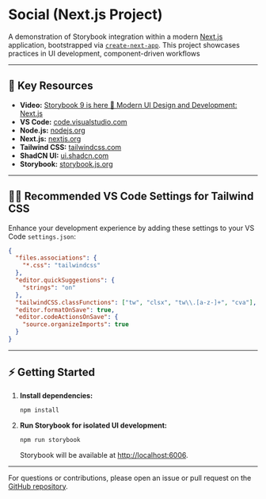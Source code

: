 # Social (Next.js Project)

A demonstration of Storybook integration within a modern [Next.js](https://nextjs.org) application, bootstrapped via [`create-next-app`](https://nextjs.org/docs/app/api-reference/cli/create-next-app). This project showcases practices in UI development, component-driven workflows

---

## 🚀 Key Resources

- **Video:** [Storybook 9 is here 🎉 Modern UI Design and Development: Next.js](https://youtu.be/D3BDyp6mwy0)
- **VS Code:** [code.visualstudio.com](https://code.visualstudio.com/)
- **Node.js:** [nodejs.org](https://nodejs.org/en)
- **Next.js:** [nextjs.org](https://nextjs.org/)
- **Tailwind CSS:** [tailwindcss.com](https://tailwindcss.com/)
- **ShadCN UI:** [ui.shadcn.com](https://ui.shadcn.com/)
- **Storybook:** [storybook.js.org](https://storybook.js.org/)

---

## 🧑‍💻 Recommended VS Code Settings for Tailwind CSS

Enhance your development experience by adding these settings to your VS Code `settings.json`:

```json
{
  "files.associations": {
    "*.css": "tailwindcss"
  },
  "editor.quickSuggestions": {
    "strings": "on"
  },
  "tailwindCSS.classFunctions": ["tw", "clsx", "tw\\.[a-z-]+", "cva"],
  "editor.formatOnSave": true,
  "editor.codeActionsOnSave": {
    "source.organizeImports": true
  }
}
```

---

## ⚡ Getting Started

1. **Install dependencies:**

   ```sh
   npm install
   ```

2. **Run Storybook for isolated UI development:**

   ```sh
   npm run storybook
   ```

   Storybook will be available at [http://localhost:6006](http://localhost:6006).

---

For questions or contributions, please open an issue or pull request on the [GitHub repository](https://github.com/bartingyo/storybook).
